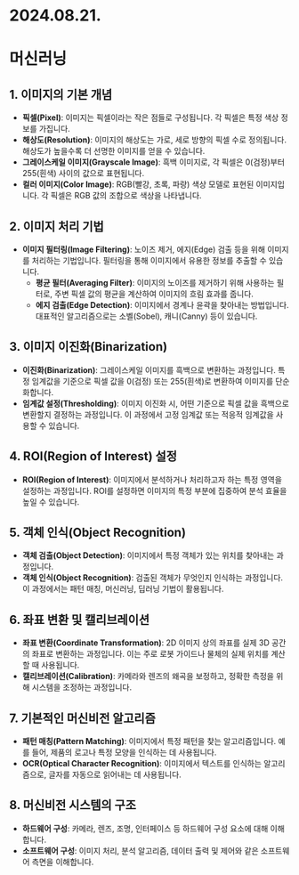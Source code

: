 # 2024.08.21.
# 머신러닝
## 1. 이미지의 기본 개념

- **픽셀(Pixel)**: 이미지는 픽셀이라는 작은 점들로 구성됩니다. 각 픽셀은 특정 색상 정보를 가집니다.
- **해상도(Resolution)**: 이미지의 해상도는 가로, 세로 방향의 픽셀 수로 정의됩니다. 해상도가 높을수록 더 선명한 이미지를 얻을 수 있습니다.
- **그레이스케일 이미지(Grayscale Image)**: 흑백 이미지로, 각 픽셀은 0(검정)부터 255(흰색) 사이의 값으로 표현됩니다.
- **컬러 이미지(Color Image)**: RGB(빨강, 초록, 파랑) 색상 모델로 표현된 이미지입니다. 각 픽셀은 RGB 값의 조합으로 색상을 나타냅니다.

## 2. 이미지 처리 기법

- **이미지 필터링(Image Filtering)**: 노이즈 제거, 에지(Edge) 검출 등을 위해 이미지를 처리하는 기법입니다. 필터링을 통해 이미지에서 유용한 정보를 추출할 수 있습니다.
  - **평균 필터(Averaging Filter)**: 이미지의 노이즈를 제거하기 위해 사용하는 필터로, 주변 픽셀 값의 평균을 계산하여 이미지의 흐림 효과를 줍니다.
  - **에지 검출(Edge Detection)**: 이미지에서 경계나 윤곽을 찾아내는 방법입니다. 대표적인 알고리즘으로는 소벨(Sobel), 캐니(Canny) 등이 있습니다.

## 3. 이미지 이진화(Binarization)

- **이진화(Binarization)**: 그레이스케일 이미지를 흑백으로 변환하는 과정입니다. 특정 임계값을 기준으로 픽셀 값을 0(검정) 또는 255(흰색)로 변환하여 이미지를 단순화합니다.
- **임계값 설정(Thresholding)**: 이미지 이진화 시, 어떤 기준으로 픽셀 값을 흑백으로 변환할지 결정하는 과정입니다. 이 과정에서 고정 임계값 또는 적응적 임계값을 사용할 수 있습니다.

## 4. ROI(Region of Interest) 설정

- **ROI(Region of Interest)**: 이미지에서 분석하거나 처리하고자 하는 특정 영역을 설정하는 과정입니다. ROI를 설정하면 이미지의 특정 부분에 집중하여 분석 효율을 높일 수 있습니다.

## 5. 객체 인식(Object Recognition)

- **객체 검출(Object Detection)**: 이미지에서 특정 객체가 있는 위치를 찾아내는 과정입니다.
- **객체 인식(Object Recognition)**: 검출된 객체가 무엇인지 인식하는 과정입니다. 이 과정에서는 패턴 매칭, 머신러닝, 딥러닝 기법이 활용됩니다.

## 6. 좌표 변환 및 캘리브레이션

- **좌표 변환(Coordinate Transformation)**: 2D 이미지 상의 좌표를 실제 3D 공간의 좌표로 변환하는 과정입니다. 이는 주로 로봇 가이드나 물체의 실제 위치를 계산할 때 사용됩니다.
- **캘리브레이션(Calibration)**: 카메라와 렌즈의 왜곡을 보정하고, 정확한 측정을 위해 시스템을 조정하는 과정입니다.

## 7. 기본적인 머신비전 알고리즘

- **패턴 매칭(Pattern Matching)**: 이미지에서 특정 패턴을 찾는 알고리즘입니다. 예를 들어, 제품의 로고나 특정 모양을 인식하는 데 사용됩니다.
- **OCR(Optical Character Recognition)**: 이미지에서 텍스트를 인식하는 알고리즘으로, 글자를 자동으로 읽어내는 데 사용됩니다.

## 8. 머신비전 시스템의 구조

- **하드웨어 구성**: 카메라, 렌즈, 조명, 인터페이스 등 하드웨어 구성 요소에 대해 이해합니다.
- **소프트웨어 구성**: 이미지 처리, 분석 알고리즘, 데이터 출력 및 제어와 같은 소프트웨어 측면을 이해합니다.
